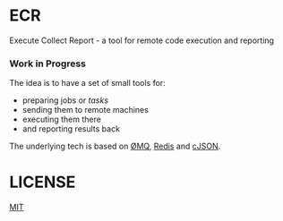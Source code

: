 # ECR
Execute Collect Report -  a tool for remote code execution and reporting

### Work in Progress

The idea is to have a set of small tools for:

* preparing jobs or *tasks*
* sending them to remote machines
* executing them there 
* and reporting results back

The underlying tech is based on [ØMQ](http://zeromq.org/), [Redis](https://redis.io/) and [cJSON](https://github.com/DaveGamble/cJSON).

# LICENSE

[MIT](https://github.com/brakmic/ECR/blob/master/LICENSE)

